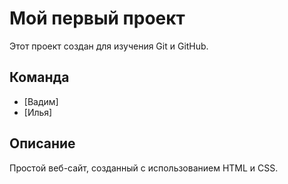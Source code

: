 # Мой первый проект

Этот проект создан для изучения Git и GitHub.

## Команда
- [Вадим]
- [Илья]

## Описание
Простой веб-сайт, созданный с использованием HTML и CSS.